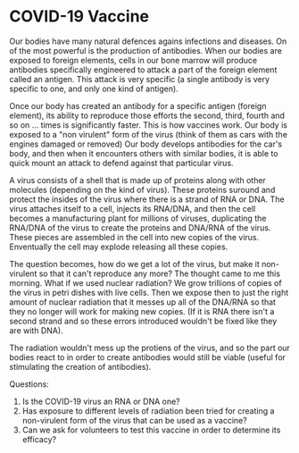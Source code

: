 # COVID-19 Vaccine

Our bodies have many natural defences agains infections and diseases.  On of the most powerful is the production of antibodies.  When our bodies are exposed to foreign elements, cells in our bone marrow will produce antibodies specifically engineered to attack a part of the foreign element called an antigen.  This attack is very specific (a single antibody is very specific to  one, and only one kind of antigen).  

Once our body has created an antibody for a specific antigen (foreign element), its ability to reproduce those efforts the second, third, fourth and so on ... times is significantly faster.  This is how vaccines work.  Our body is exposed to a "non virulent" form of the virus (think of them as cars with the engines damaged or removed)  Our body develops antibodies for the car's body, and then when it encounters others with similar bodies, it is able to quick mount an attack to defend against that particular virus.

A virus consists of a shell that is made up of proteins along with other molecules (depending on the kind of virus).  These proteins suround and protect the insides of the virus where there is a strand of RNA or DNA.  The virus attaches itself to a cell, injects its RNA/DNA, and then the cell becomes a manufacturing plant for millions of viruses, duplicating the RNA/DNA of the virus to create the proteins and DNA/RNA of the virus.  These pieces are assembled in the cell into new copies of the virus.  Enventually the cell may explode releasing all these copies.

The question becomes, how do we get a lot of the virus, but make it non-virulent so that it can't reproduce any more?  The thought came to me this morning.  What if we used nuclear radiation?  We grow trillions of copies of the virus in petri dishes with live cells.  Then we expose then to just the right amount of nuclear radiation that it messes up all of the DNA/RNA so that they no longer will work for making new copies.  (If it is RNA there isn't a second strand and so these errors introduced wouldn't be fixed like they are with DNA).  

The radiation wouldn't mess up the protiens of the virus, and so the part our bodies react to in order to create antibodies would still be viable (useful for stimulating the creation of antibodies).

Questions:  
1. Is the COVID-19 virus an RNA or DNA one?
2. Has exposure to different levels of radiation been tried for creating a non-virulent form of the virus that can be used as a vaccine?
3. Can we ask for volunteers to test this vaccine in order to determine its efficacy?

